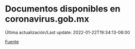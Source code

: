 # Documentos disponibles en coronavirus.gob.mx

Última actualización/Last update: 2022-01-22T19:34:13-06:00

 [Fuente](https://coronavirus.gob.mx/)
